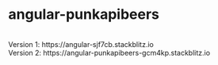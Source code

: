 # angular-punkapibeers
<br />
Version 1: https://angular-sjf7cb.stackblitz.io
<br />
Version 2: https://angular-punkapibeers-gcm4kp.stackblitz.io
